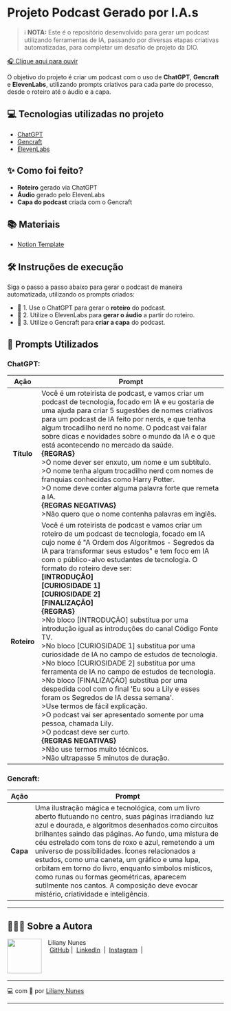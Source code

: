 # Projeto Podcast Gerado por I.A.s

> ℹ️ **NOTA:** Este é o repositório desenvolvido para gerar um podcast utilizando ferramentas de IA, passando por diversas etapas criativas automatizadas, para completar um desafio de projeto da DIO.

<a href="https://soundcloud.com/liliany-nunes-2099242/a-ordem-dos-algoritmos-segredos-da-ia-para-transformar-seus-estudos"> 🎧 Clique aqui para ouvir</a>

O objetivo do projeto é criar um podcast com o uso de **ChatGPT**, **Gencraft** e **ElevenLabs**, utilizando prompts criativos para cada parte do processo, desde o roteiro até o áudio e a capa.

## 💻 Tecnologias utilizadas no projeto

- [ChatGPT](https://chat.openai.com/) 
- [Gencraft](https://gencraft.com/)
- [ElevenLabs](https://beta.elevenlabs.io/)

## ✨ Como foi feito?

- **Roteiro** gerado via ChatGPT
- **Áudio** gerado pelo ElevenLabs
- **Capa do podcast** criada com o Gencraft

## 📚 Materiais

- [Notion Template](#) 

## 🛠️ Instruções de execução

Siga o passo a passo abaixo para gerar o podcast de maneira automatizada, utilizando os prompts criados:

- 🤖 1. Use o ChatGPT para gerar o **roteiro** do podcast.
- 🤖 2. Utilize o ElevenLabs para **gerar o áudio** a partir do roteiro.
- 🎨 3. Utilize o Gencraft para **criar a capa** do podcast.

## 🤭 **Prompts Utilizados**

### **ChatGPT:**

| **Ação**   | **Prompt**                                                                                                                                                                                                                                                |
|:--------:| ------------------------------------------------------------------------------------------------------------------------------------------------------------------------------------------------------------------------------------------------------ |
| **Título**   | Você é um roteirista de podcast, e vamos criar um podcast de tecnologia, focado em IA e eu gostaria de uma ajuda para criar 5 sugestões de nomes criativos para um podcast de IA feito por nerds, e que tenha algum trocadilho nerd no nome. O podcast vai falar sobre dicas e novidades sobre o mundo da IA e o que está acontecendo no mercado da saúde. <br> **{REGRAS}**<br> >O nome dever ser enxuto, um nome e um subtítulo.<br> >O nome tenha algum trocadilho nerd com nomes de franquias conhecidas como Harry Potter.<br> >O nome deve conter alguma palavra forte que remeta a IA.<br> **{REGRAS NEGATIVAS}** <br> >Não quero que o nome contenha palavras em inglês.|
| **Roteiro** | Você é um roteirista de podcast e vamos criar um roteiro de um podcast de tecnologia, focado em IA cujo nome é "A Ordem dos Algoritmos - Segredos da IA para transformar seus estudos" e tem foco em IA com o público-alvo estudantes de tecnologia. O formato do roteiro deve ser: <br> **[INTRODUÇÃO]** <br> **[CURIOSIDADE 1]** <br> **[CURIOSIDADE 2]** <br> **[FINALIZAÇÃO]** <br> **{REGRAS}** <br> >No bloco [INTRODUÇÃO] substitua por uma introdução igual as introduções do canal Código Fonte TV. <br> >No bloco [CURIOSIDADE 1] substitua por uma curiosidade de IA no campo de estudos de tecnologia. <br> >No bloco [CURIOSIDADE 2] substitua por uma ferramenta de IA no campo de estudos de tecnologia. <br> >No bloco [FINALIZAÇÃO] substitua por uma despedida cool com o final 'Eu sou a Lily e esses foram os Segredos de IA dessa semana'. <br> >Use termos de fácil explicação. <br> >O podcast vai ser apresentado somente por uma pessoa, chamada Lily. <br> >O podcast deve ser curto. <br> **{REGRAS NEGATIVAS}** <br> >Não use termos muito técnicos. <br> >Não ultrapasse 5 minutos de duração. |
 
### **Gencraft:**

| **Ação**  | **Prompt**                                                                                                            |
|:--------:| ------------------------------------------------------------------------------------------------------------------ |
| **Capa**   | Uma ilustração mágica e tecnológica, com um livro aberto flutuando no centro, suas páginas irradiando luz azul e dourada, e algoritmos desenhados como circuitos brilhantes saindo das páginas. Ao fundo, uma mistura de céu estrelado com tons de roxo e azul, remetendo a um universo de possibilidades. Ícones relacionados a estudos, como uma caneta, um gráfico e uma lupa, orbitam em torno do livro, enquanto símbolos místicos, como runas ou formas geométricas, aparecem sutilmente nos cantos. A composição deve evocar mistério, criatividade e inteligência. |

---

## 👩🏼‍💻 **Sobre a Autora**

<p>
    <img
      align=left
      margin=10
      width=80
      src="https://avatars.githubusercontent.com/u/71911561?v=4"
    />
    <p>&nbsp&nbsp&nbspLiliany Nunes<br>
    &nbsp&nbsp&nbsp
    <a href="https://github.com/LilianyNunes">
    GitHub</a>&nbsp;|&nbsp;
    <a href="https://www.linkedin.com/in/lilianynunes/">LinkedIn</a>
&nbsp;|&nbsp;
    <a href="https://www.instagram.com/lilianynunees/">
    Instagram</a>
&nbsp;|&nbsp;</p>
</p>
<br/><br/>
<p>

---


💻 com 💛 por [Liliany Nunes](https://github.com/LilianyNunes)

---
